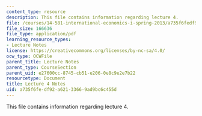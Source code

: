```yaml
---
content_type: resource
description: This file contains information regarding lecture 4.
file: /courses/14-581-international-economics-i-spring-2013/a735f6fedf92a62133669ad9bc6c455d_MIT14_581S13_classnotes4.pdf
file_size: 166636
file_type: application/pdf
learning_resource_types:
- Lecture Notes
license: https://creativecommons.org/licenses/by-nc-sa/4.0/
ocw_type: OCWFile
parent_title: Lecture Notes
parent_type: CourseSection
parent_uid: e27600cc-8745-cb51-e206-0e8c9e2e7b22
resourcetype: Document
title: Lecture 4 Notes
uid: a735f6fe-df92-a621-3366-9ad9bc6c455d
---
```

This file contains information regarding lecture 4.